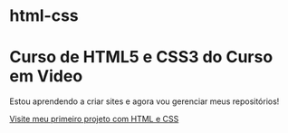 # html-css
 # Curso de HTML5 e CSS3 do Curso em Video


Estou aprendendo a criar sites e agora vou gerenciar meus repositórios!

<a href="https://demiyukis.github.io/html-css/desafios/d010/android.html" target="_blank" rel="external">Visite meu primeiro projeto com HTML e CSS</a> 
